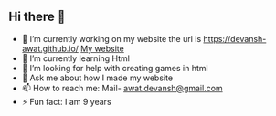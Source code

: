 ## Hi there 👋
- 🔭 I’m currently working on my website the url is https://devansh-awat.github.io/ [My website](https://devansh-awat.github.io/)
- 🌱 I’m currently learning Html
- 🤔 I’m looking for help with creating games in html 
- 💬 Ask me about how I made my website
- 📫 How to reach me: Mail- awat.devansh@gmail.com
- ⚡ Fun fact: I am 9 years
